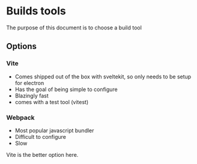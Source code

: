 # Builds tools

The purpose of this document is to choose a build tool

## Options

### Vite

- Comes shipped out of the box with sveltekit, so only needs to be setup for electron
- Has the goal of being simple to configure
- Blazingly fast
- comes with a test tool (vitest)

### Webpack

- Most popular javascript bundler
- Difficult to configure
- Slow

Vite is the better option here.
